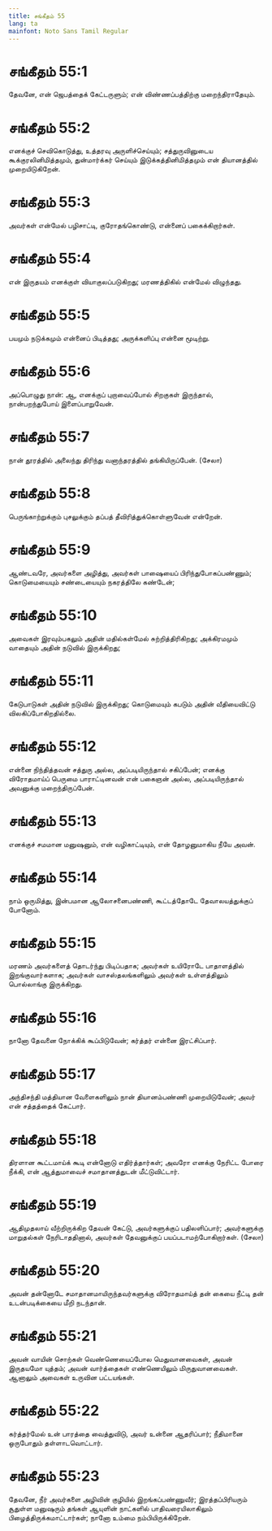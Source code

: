 ```yaml
---
title: சங்கீதம் 55
lang: ta
mainfont: Noto Sans Tamil Regular
---
```


# சங்கீதம் 55:1

தேவனே, என் ஜெபத்தைக் கேட்டருளும்; என் விண்ணப்பத்திற்கு மறைந்திராதேயும்.

# சங்கீதம் 55:2

எனக்குச் செவிகொடுத்து, உத்தரவு அருளிச்செய்யும்; சத்துருவினுடைய கூக்குரலினிமித்தமும், துன்மார்க்கர் செய்யும் இடுக்கத்தினிமித்தமும் என் தியானத்தில் முறையிடுகிறேன்.

# சங்கீதம் 55:3

அவர்கள் என்மேல் பழிசாட்டி, குரோதங்கொண்டு, என்னைப் பகைக்கிறார்கள்.

# சங்கீதம் 55:4

என் இருதயம் எனக்குள் வியாகுலப்படுகிறது; மரணத்திகில் என்மேல் விழுந்தது.

# சங்கீதம் 55:5

பயமும் நடுக்கமும் என்னைப் பிடித்தது; அருக்களிப்பு என்னை மூடிற்று.

# சங்கீதம் 55:6

அப்பொழுது நான்: ஆ, எனக்குப் புறாவைப்போல் சிறகுகள் இருந்தால், நான்பறந்துபோய் இளைப்பாறுவேன்.

# சங்கீதம் 55:7

நான் தூரத்தில் அலைந்து திரிந்து வனாந்தரத்தில் தங்கியிருப்பேன். (சேலா)

# சங்கீதம் 55:8

பெருங்காற்றுக்கும் புசலுக்கும் தப்பத் தீவிரித்துக்கொள்ளுவேன் என்றேன்.

# சங்கீதம் 55:9

ஆண்டவரே, அவர்களை அழித்து, அவர்கள் பாஷையைப் பிரிந்துபோகப்பண்ணும்; கொடுமையையும் சண்டையையும் நகரத்திலே கண்டேன்;

# சங்கீதம் 55:10

அவைகள் இரவும்பகலும் அதின் மதில்கள்மேல் சுற்றித்திரிகிறது; அக்கிரமமும் வாதையும் அதின் நடுவில் இருக்கிறது;

# சங்கீதம் 55:11

கேடுபாடுகள் அதின் நடுவில் இருக்கிறது; கொடுமையும் கபடும் அதின் வீதியைவிட்டு விலகிப்போகிறதில்லை.

# சங்கீதம் 55:12

என்னை நிந்தித்தவன் சத்துரு அல்ல, அப்படியிருந்தால் சகிப்பேன்; எனக்கு விரோதமாய்ப் பெருமை பாராட்டினவன் என் பகைஞன் அல்ல, அப்படியிருந்தால் அவனுக்கு மறைந்திருப்பேன்.

# சங்கீதம் 55:13

எனக்குச் சமமான மனுஷனும், என் வழிகாட்டியும், என் தோழனுமாகிய நீயே அவன்.

# சங்கீதம் 55:14

நாம் ஒருமித்து, இன்பமான ஆலோசனைபண்ணி, கூட்டத்தோடே தேவாலயத்துக்குப் போனோம்.

# சங்கீதம் 55:15

மரணம் அவர்களைத் தொடர்ந்து பிடிப்பதாக; அவர்கள் உயிரோடே பாதாளத்தில் இறங்குவார்களாக; அவர்கள் வாசஸ்தலங்களிலும் அவர்கள் உள்ளத்திலும் பொல்லாங்கு இருக்கிறது.

# சங்கீதம் 55:16

நானோ தேவனை நோக்கிக் கூப்பிடுவேன்; கர்த்தர் என்னை இரட்சிப்பார்.

# சங்கீதம் 55:17

அந்திசந்தி மத்தியான வேளைகளிலும் நான் தியானம்பண்ணி முறையிடுவேன்; அவர் என் சத்தத்தைக் கேட்பார்.

# சங்கீதம் 55:18

திரளான கூட்டமாய்க் கூடி என்னோடு எதிர்த்தார்கள்; அவரோ எனக்கு நேரிட்ட போரை நீக்கி, என் ஆத்துமாவைச் சமாதானத்துடன் மீட்டுவிட்டார்.

# சங்கீதம் 55:19

ஆதிமுதலாய் வீற்றிருக்கிற தேவன் கேட்டு, அவர்களுக்குப் பதிலளிப்பார்; அவர்களுக்கு மாறுதல்கள் நேரிடாததினால், அவர்கள் தேவனுக்குப் பயப்படாமற்போகிறார்கள். (சேலா)

# சங்கீதம் 55:20

அவன் தன்னோடே சமாதானமாயிருந்தவர்களுக்கு விரோதமாய்த் தன் கையை நீட்டி தன் உடன்படிக்கையை மீறி நடந்தான்.

# சங்கீதம் 55:21

அவன் வாயின் சொற்கள் வெண்ணெயைப்போல மெதுவானவைகள், அவன் இருதயமோ யுத்தம்; அவன் வார்த்தைகள் எண்ணெயிலும் மிருதுவானவைகள். ஆனாலும் அவைகள் உருவின பட்டயங்கள்.

# சங்கீதம் 55:22

கர்த்தர்மேல் உன் பாரத்தை வைத்துவிடு, அவர் உன்னை ஆதரிப்பார்; நீதிமானை ஒருபோதும் தள்ளாடவொட்டார்.

# சங்கீதம் 55:23

தேவனே, நீர் அவர்களை அழிவின் குழியில் இறங்கப்பண்ணுவீர்; இரத்தப்பிரியரும் சூதுள்ள மனுஷரும் தங்கள் ஆயுளின் நாட்களில் பாதிவரையிலாகிலும் பிழைத்திருக்கமாட்டார்கள்; நானோ உம்மை நம்பியிருக்கிறேன்.

